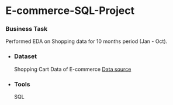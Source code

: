 # E-commerce-SQL-Project



### Business Task
Performed EDA on Shopping data for 10 months period (Jan - Oct).

- ### Dataset
  Shopping Cart Data of E-commerce
  [Data source](https://www.kaggle.com/datasets/ruchi798/shopping-cart-database)

- ### Tools
  SQL 

